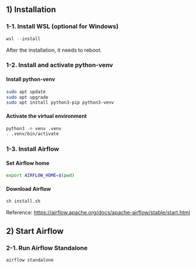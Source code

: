 ## 1) Installation
### 1-1. Install WSL (optional for Windows)
```powershell
wsl --install
```
After the installation, it needs to reboot.

### 1-2. Install and activate python-venv
#### Install python-venv
```bash
sudo apt update
sudo apt upgrade
sudo apt install python3-pip python3-venv
```
#### Activate the virtual environment
```bash
python3 -m venv .venv
. .venv/bin/activate
```

### 1-3. Install Airflow
#### Set Airflow home
```bash
export AIRFLOW_HOME=$(pwd)
```
#### Download Airflow
```bash
sh install.sh
```
Reference: https://airflow.apache.org/docs/apache-airflow/stable/start.html


## 2) Start Airflow
### 2-1. Run Airflow Standalone
```bash
airflow standalone
```
